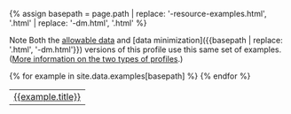 {% assign basepath = page.path | replace: '-resource-examples.html', '.html' | replace: '-dm.html', '.html' %}

<span class="label label-warning">Note</span> Both the [allowable data]({{basepath}}) and [data minimization]({{basepath | replace: '.html', '-dm.html'}}) versions of this profile use this same set of examples. ([More information on the two types of profiles](conformance.html#data-minimization).)

<table style="grid">
  <tbody>
    {% for example in site.data.examples[basepath] %}
      <tr>
        <td>
          <a href="{{example.url | replace: 'GIT_BRANCH_GOES_HERE', site.data['git-branch'] }}">{{example.title}}</a>
        </td>
      </tr>
    {% endfor %}
  </tbody>
</table>

<script>
document.addEventListener("DOMContentLoaded", function() {
  $('<li class="active"><a href="#">Examples</a></li>').insertAfter('.nav-tabs li:first');

  // Get rid of "no examples for profile"
  $('.container .col-12 p:last').hide()
});
</script>
